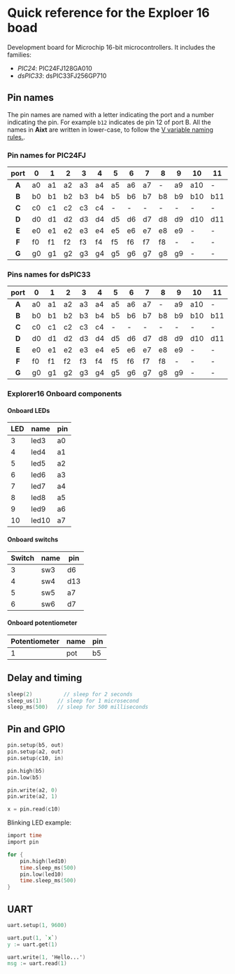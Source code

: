 <!-- changes to snake_case -->
# Quick reference for the Exploer 16 boad
Development board for Microchip 16-bit microcontrollers. It includes the families:
- _PIC24_: PIC24FJ128GA010
- _dsPIC33_: dsPIC33FJ256GP710

## Pin names
The pin names are named with a letter indicating the port and a number indicating the pin. For example `b12` indicates de pin 12 of port B. All the names in **Aixt** are written in lower-case, to follow the [V variable naming rules.](https://github.com/vlang/v/blob/master/doc/docs.md#variables).

### Pin names for PIC24FJ
| port |0 |1 |2 |3 |4 |5 |6 |7 |8 |9 |10 |11 |12 |13 |14 |15 |
|:----:|--|--|--|--|--|--|--|--|--|--|---|---|---|---|---|---| 
|**A** |a0|a1|a2|a3|a4|a5|a6|a7|- |a9|a10|-  |-  |-  |a14|a15|
|**B** |b0|b1|b2|b3|b4|b5|b6|b7|b8|b9|b10|b11|b12|b13|b14|b15|
|**C** |c0|c1|c2|c3|c4|- |- |- |- |- |-  |-  |c12|c13|c14|c15|
|**D** |d0|d1|d2|d3|d4|d5|d6|d7|d8|d9|d10|d11|d12|d13|d14|d15|
|**E** |e0|e1|e2|e3|e4|e5|e6|e7|e8|e9|-  |-  |-  |-  |-  |-  |
|**F** |f0|f1|f2|f3|f4|f5|f6|f7|f8|- |-  |-  |f12|f13|-  |-  |
|**G** |g0|g1|g2|g3|g4|g5|g6|g7|g8|g9|-  |-  |g12|g13|g14|g15|

### Pins names for dsPIC33
| port |0 |1 |2 |3 |4 |5 |6 |7 |8 |9 |10 |11 |12 |13 |14 |15 |
|:----:|--|--|--|--|--|--|--|--|--|--|---|---|---|---|---|---| 
|**A** |a0|a1|a2|a3|a4|a5|a6|a7|- |a9|a10|-  |-  |-  |a14|a15|
|**B** |b0|b1|b2|b3|b4|b5|b6|b7|b8|b9|b10|b11|b12|b13|b14|b15|
|**C** |c0|c1|c2|c3|c4|- |- |- |- |- |-  |-  |c12|c13|c14|c15|
|**D** |d0|d1|d2|d3|d4|d5|d6|d7|d8|d9|d10|d11|d12|d13|d14|d15|
|**E** |e0|e1|e2|e3|e4|e5|e6|e7|e8|e9|-  |-  |-  |-  |-  |-  |
|**F** |f0|f1|f2|f3|f4|f5|f6|f7|f8|- |-  |-  |f12|f13|-  |-  |
|**G** |g0|g1|g2|g3|g4|g5|g6|g7|g8|g9|-  |-  |g12|g13|g14|g15|

### Explorer16 Onboard components

#### Onboard LEDs
LED	| name	| pin
----|-------|----
3	  | led3 	| a0            
4 	| led4 	| a1        
5 	| led5 	| a2        
6 	| led6 	| a3       
7 	| led7 	| a4       
8 	| led8 	| a5        
9 	| led9 	| a6        
10 	| led10	| a7    

#### Onboard switchs
Switch	| name	| pin
--------|-------|------
3		    | sw3   | d6  
4		    | sw4   | d13  
5		    | sw5   | a7  
6		    | sw6   | d7  

#### Onboard potentiometer
Potentiometer	  | name	| pin
----------------|-------|-----
1				        | pot   | b5

## Delay and timing
```v
sleep(2)		  // sleep for 2 seconds
sleep_us(1)		// sleep for 1 microsecond
sleep_ms(500)	// sleep for 500 milliseconds
```

## Pin and GPIO
```v
pin.setup(b5, out)
pin.setup(a2, out)
pin.setup(c10, in)

pin.high(b5)
pin.low(b5)

pin.write(a2, 0)
pin.write(a2, 1)

x = pin.read(c10)
```

Blinking LED example:
```v
import time
import pin

for {
	pin.high(led10)
	time.sleep_ms(500)
	pin.low(led10)
	time.sleep_ms(500)
}
```

## UART
```v
uart.setup(1, 9600)

uart.put(1, `x`)
y := uart.get(1)

uart.write(1, 'Hello...')
msg := uart.read(1)
```

